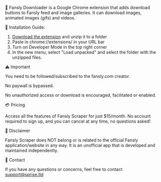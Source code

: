 🍑 Fansly Downloader is a Google Chrome extension that adds download buttons to Fansly feed and image galleries. It can download images, animated images (gifs) and videos.

🤔 Installation Guide:

1. [Download the extension](https://github.com/SpriseApps/Fansly-Downloader/archive/refs/heads/main.zip) and unzip it to a folder
2. Paste in chrome://extensions/ in your URL bar
3. Turn on Developer Mode in the top right corner
4. In the new menu, select "Load unpacked" and select the folder with the unzipped files.

⚠️ Important

You need to be followed/subscribed to the fansly.com creator.

No paywall is bypassed.

No unauthorized access or download is encouraged, facilitated or enabled.

💳 Pricing

Access all the features of Fansly Scraper for just $15/month. No account required to sign up, and you can cancel at any time, no questions asked!

📝 Disclaimer

Fansly Scraper does NOT belong or is related to the official Fansly application/website in any way. It is an unofficial app that is developed and maintained independently.

👋 Contact

If you have any questions or concerns, feel free to contact support@sprise.ltd
